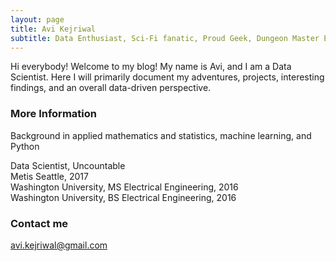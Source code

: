 ```yaml
---
layout: page
title: Avi Kejriwal
subtitle: Data Enthusiast, Sci-Fi fanatic, Proud Geek, Dungeon Master Extraordinaire
---
```


Hi everybody! Welcome to my blog!  My name is Avi, and I am a Data Scientist.  Here I will primarily document my adventures, projects, interesting findings, and an overall data-driven perspective.

### More Information

Background in applied mathematics and statistics, machine learning, and Python

Data Scientist, Uncountable  
Metis Seattle, 2017  
Washington University, MS Electrical Engineering, 2016  
Washington University, BS Electrical Engineering, 2016  

### Contact me

[avi.kejriwal@gmail.com](mailto:avi.kejriwal@gmail.com)
